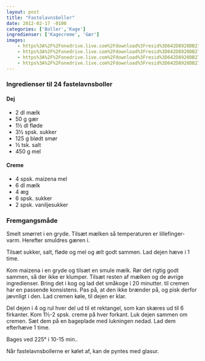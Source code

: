 ```yaml
---
layout: post
title: "Fastelavnsboller"
date: 2012-02-17 -0100
categories: ['Boller','Kage']
ingredienser: ['Kagecreme', 'Gær']
images:
    - https%3A%2F%2Fonedrive.live.com%2Fdownload%3Fresid%3D642D8920DB2784EE!125838
    - https%3A%2F%2Fonedrive.live.com%2Fdownload%3Fresid%3D642D8920DB2784EE!125844
    - https%3A%2F%2Fonedrive.live.com%2Fdownload%3Fresid%3D642D8920DB2784EE!125842
    - https%3A%2F%2Fonedrive.live.com%2Fdownload%3Fresid%3D642D8920DB2784EE!125841
---
```


### Ingredienser til 24 fastelavnsboller
#### Dej
-   2 dl mælk 
-   50 g gær
-   1½ dl fløde 
-   3½ spsk. sukker 
-   125 g blødt smør 
-   ½ tsk. salt 
-   450 g mel

#### Creme
-   4 spsk. maizena mel
-   6 dl mælk 
-   4 æg 
-   6 spsk. sukker 
-   2 spsk. vaniljesukker 

### Fremgangsmåde
Smelt smørret i en gryde. Tilsæt mælken så temperaturen er lillefinger-varm. Herefter smuldres gæren i.

Tilsæt sukker, salt, fløde og mel og ælt godt sammen. Lad dejen hæve i 1 time. 

Kom maizena i en gryde og tilsæt en smule mælk. Rør det rigtig godt sammen, så der ikke er klumper. Tilsæt resten af mælken og de øvrige ingredienser. Bring det i kog og lad det småkoge i 20 minutter. til cremen har en passende konsistens. Pas på, at den ikke brænder på, og pisk derfor jævnligt i den. Lad cremen køle, til dejen er klar.

Del dejen i 4 og rul hver del ud til et rektangel, som kan skæres ud til 6 firkanter. Kom 1½-2 spsk. creme på hver forkant. Luk dejen sammen om cremen. Sæt dem på en bageplade med lukningen nedad. Lad dem efterhæve 1 time.

Bages ved 225&deg; i 10-15 min..

Når fastelavnsbollerne er kølet af, kan de pyntes med glasur.



